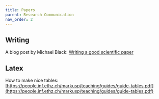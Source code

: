```yaml
---
title: Papers
parent: Research Communication
nav_order: 2
---
```


## Writing
A blog post by Michael Black: [Writing a good scientific paper](https://perceiving-systems.blog/en/post/writing-a-good-scientific-paper)

## Latex

How to make nice tables: [https://people.inf.ethz.ch/markusp/teaching/guides/guide-tables.pdf](https://people.inf.ethz.ch/markusp/teaching/guides/guide-tables.pdf)
